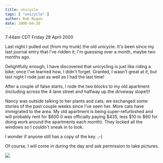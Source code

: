 ```yaml
---
title: unicycle
tags: [ "unicycle" ]
author: Rob Nugen
date: 2000-04-28
---
```


<title>Unicycle</title>
<p class=date>7:44am CDT Friday 28 April 2000</p>

<p>Last night I pulled out (from my trunk) the old unicycle.  It's
been since my last journal entry that I've ridden it; I'm guessing
over a month, maybe two months ago.

<p>Delightfully enough, I have discovered that unicycling is just like
riding a bike; once I've learned how, I didn't forget.  Granted, I
wasn't great at it, but last night I rode just as well as I had the
last time!

<p>After a couple of false starts, I rode the two blocks to my old
apartment (including across the 4 lane street and halfway up the
driveway slope!)!

<p>Nancy was outside talking to her plants and cats; we exchanged some
stories of the past couple weeks since I've seen her.  More cats have
immigrated to the area.  My old apartment is being super-refurbished
and will probably rent for $650 (I was officially paying $435, less
$10 to $60 for doing work around the apartments each month).  They
locked all the windows so I couldn't sneak in to look.

<p>I wonder if anyone still has a copy of the key. ;-)

<p>Of course, I will come in during the day and ask permission to take
pictures.

<p><img src='/images/rob/wL-ROB.gif'>

